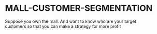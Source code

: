 # MALL-CUSTOMER-SEGMENTATION
Suppose you own the mall. And want to know who are your target customers so that you can make a strategy for more profit
